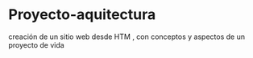 # Proyecto-aquitectura
creación de un sitio web desde HTM , con conceptos y aspectos de un proyecto de vida 
